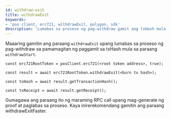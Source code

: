 ```yaml
---
id: withdraw-exit
title: withdrawExit
keywords:
- 'pos client, erc721, withdrawExit, polygon, sdk'
description: 'Lumabas sa proseso ng pag-withdraw gamit ang txHash mula sa `withdrawStart`'
---
```


Maaaring gamitin ang paraang `withdrawExit` upang lumabas sa proseso ng pag-withdraw sa pamamagitan ng paggamit sa txHash mula sa paraang `withdrawStart`.

```
const erc721RootToken = posClient.erc721(<root token address>, true);

const result = await erc721RootToken.withdrawExit(<burn tx hash>);

const txHash = await result.getTransactionHash();

const txReceipt = await result.getReceipt();

```


Gumagawa ang paraang ito ng maraming RPC call upang mag-generate ng proof at paglabas sa proseso. Kaya inirerekomendang gamitin ang paraang withdrawExitFaster.
>
